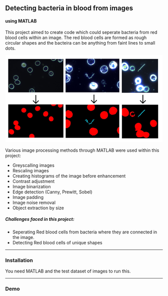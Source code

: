 ## Detecting bacteria in blood from images

#### using MATLAB



This project aimed to create code which could seperate bacteria from red blood cells 
within an image. The red blood cells are formed as rough circular shapes and the bacteira can be
anything from faint lines to small dots.

![Example of program](https://github.com/douglascarrie/Detecting-Bacteria-in-Blood-with-Image-Processing/blob/master/output/example.png)

Various image processing methods through MATLAB were used within this project:

- Greyscalling images
- Rescaling images
- Creating histograms of the image before enhancement
- Contrast adjustment
- Image binarization
- Edge detection (Canny, Prewitt, Sobel)
- Image padding
- Image noise removal
- Object extraction by size

##### Challenges faced in this project: 
- Seperating Red blood cells from bacteria where they are connected in the image.
- Detecting Red blood cells of unique shapes


---
### Installation

You need MATLAB and the test dataset of images to run this.

---
### Demo 


